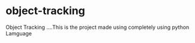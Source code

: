 # object-tracking
Object Tracking ....This is the project made using completely using python Lamguage
